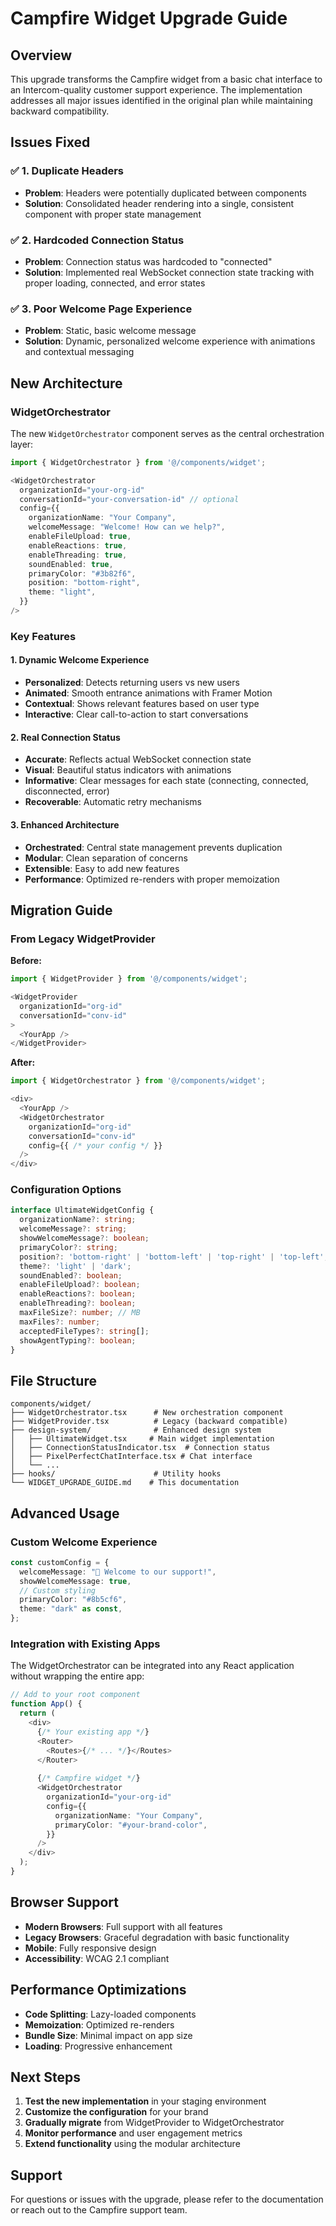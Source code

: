 # Campfire Widget Upgrade Guide

## Overview

This upgrade transforms the Campfire widget from a basic chat interface to an Intercom-quality customer support experience. The implementation addresses all major issues identified in the original plan while maintaining backward compatibility.

## Issues Fixed

### ✅ 1. Duplicate Headers
- **Problem**: Headers were potentially duplicated between components
- **Solution**: Consolidated header rendering into a single, consistent component with proper state management

### ✅ 2. Hardcoded Connection Status
- **Problem**: Connection status was hardcoded to "connected"
- **Solution**: Implemented real WebSocket connection state tracking with proper loading, connected, and error states

### ✅ 3. Poor Welcome Page Experience
- **Problem**: Static, basic welcome message
- **Solution**: Dynamic, personalized welcome experience with animations and contextual messaging

## New Architecture

### WidgetOrchestrator
The new `WidgetOrchestrator` component serves as the central orchestration layer:

```typescript
import { WidgetOrchestrator } from '@/components/widget';

<WidgetOrchestrator
  organizationId="your-org-id"
  conversationId="your-conversation-id" // optional
  config={{
    organizationName: "Your Company",
    welcomeMessage: "Welcome! How can we help?",
    enableFileUpload: true,
    enableReactions: true,
    enableThreading: true,
    soundEnabled: true,
    primaryColor: "#3b82f6",
    position: "bottom-right",
    theme: "light",
  }}
/>
```

### Key Features

#### 1. Dynamic Welcome Experience
- **Personalized**: Detects returning users vs new users
- **Animated**: Smooth entrance animations with Framer Motion
- **Contextual**: Shows relevant features based on user type
- **Interactive**: Clear call-to-action to start conversations

#### 2. Real Connection Status
- **Accurate**: Reflects actual WebSocket connection state
- **Visual**: Beautiful status indicators with animations
- **Informative**: Clear messages for each state (connecting, connected, disconnected, error)
- **Recoverable**: Automatic retry mechanisms

#### 3. Enhanced Architecture
- **Orchestrated**: Central state management prevents duplication
- **Modular**: Clean separation of concerns
- **Extensible**: Easy to add new features
- **Performance**: Optimized re-renders with proper memoization

## Migration Guide

### From Legacy WidgetProvider

**Before:**
```typescript
import { WidgetProvider } from '@/components/widget';

<WidgetProvider
  organizationId="org-id"
  conversationId="conv-id"
>
  <YourApp />
</WidgetProvider>
```

**After:**
```typescript
import { WidgetOrchestrator } from '@/components/widget';

<div>
  <YourApp />
  <WidgetOrchestrator
    organizationId="org-id"
    conversationId="conv-id"
    config={{ /* your config */ }}
  />
</div>
```

### Configuration Options

```typescript
interface UltimateWidgetConfig {
  organizationName?: string;
  welcomeMessage?: string;
  showWelcomeMessage?: boolean;
  primaryColor?: string;
  position?: 'bottom-right' | 'bottom-left' | 'top-right' | 'top-left';
  theme?: 'light' | 'dark';
  soundEnabled?: boolean;
  enableFileUpload?: boolean;
  enableReactions?: boolean;
  enableThreading?: boolean;
  maxFileSize?: number; // MB
  maxFiles?: number;
  acceptedFileTypes?: string[];
  showAgentTyping?: boolean;
}
```

## File Structure

```
components/widget/
├── WidgetOrchestrator.tsx      # New orchestration component
├── WidgetProvider.tsx          # Legacy (backward compatible)
├── design-system/              # Enhanced design system
│   ├── UltimateWidget.tsx     # Main widget implementation
│   ├── ConnectionStatusIndicator.tsx  # Connection status
│   ├── PixelPerfectChatInterface.tsx # Chat interface
│   └── ...
├── hooks/                      # Utility hooks
└── WIDGET_UPGRADE_GUIDE.md    # This documentation
```

## Advanced Usage

### Custom Welcome Experience
```typescript
const customConfig = {
  welcomeMessage: "👋 Welcome to our support!",
  showWelcomeMessage: true,
  // Custom styling
  primaryColor: "#8b5cf6",
  theme: "dark" as const,
};
```

### Integration with Existing Apps
The WidgetOrchestrator can be integrated into any React application without wrapping the entire app:

```typescript
// Add to your root component
function App() {
  return (
    <div>
      {/* Your existing app */}
      <Router>
        <Routes>{/* ... */}</Routes>
      </Router>
      
      {/* Campfire widget */}
      <WidgetOrchestrator
        organizationId="your-org-id"
        config={{
          organizationName: "Your Company",
          primaryColor: "#your-brand-color",
        }}
      />
    </div>
  );
}
```

## Browser Support

- **Modern Browsers**: Full support with all features
- **Legacy Browsers**: Graceful degradation with basic functionality
- **Mobile**: Fully responsive design
- **Accessibility**: WCAG 2.1 compliant

## Performance Optimizations

- **Code Splitting**: Lazy-loaded components
- **Memoization**: Optimized re-renders
- **Bundle Size**: Minimal impact on app size
- **Loading**: Progressive enhancement

## Next Steps

1. **Test the new implementation** in your staging environment
2. **Customize the configuration** for your brand
3. **Gradually migrate** from WidgetProvider to WidgetOrchestrator
4. **Monitor performance** and user engagement metrics
5. **Extend functionality** using the modular architecture

## Support

For questions or issues with the upgrade, please refer to the documentation or reach out to the Campfire support team.